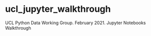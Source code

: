 # ucl_jupyter_walkthrough
UCL Python Data Working Group. February 2021. Jupyter Notebooks Walkthrough 
